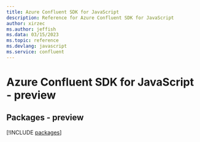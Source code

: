 ```yaml
---
title: Azure Confluent SDK for JavaScript
description: Reference for Azure Confluent SDK for JavaScript
author: xirzec
ms.author: jeffish
ms.data: 03/15/2023
ms.topic: reference
ms.devlang: javascript
ms.service: confluent
---
```

# Azure Confluent SDK for JavaScript - preview
## Packages - preview
[!INCLUDE [packages](confluent-index.md)]